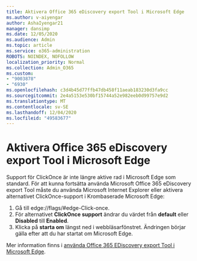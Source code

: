 ```yaml
---
title: Aktivera Office 365 eDiscovery export Tool i Microsoft Edge
ms.author: v-aiyengar
author: AshaIyengar21
manager: dansimp
ms.date: 12/05/2020
ms.audience: Admin
ms.topic: article
ms.service: o365-administration
ROBOTS: NOINDEX, NOFOLLOW
localization_priority: Normal
ms.collection: Admin_O365
ms.custom:
- "9003878"
- "6930"
ms.openlocfilehash: c3d4b45d77ffb47db458f11aeab183230d3fa9cc
ms.sourcegitcommit: 2e4a5153e530bf15744a52e982eeb0d99757e9d2
ms.translationtype: MT
ms.contentlocale: sv-SE
ms.lasthandoff: 12/04/2020
ms.locfileid: "49583677"
---
```

# <a name="enable-office-365-ediscovery-export-tool-in-microsoft-edge"></a>Aktivera Office 365 eDiscovery export Tool i Microsoft Edge

Support för ClickOnce är inte längre aktive rad i Microsoft Edge som standard. För att kunna fortsätta använda Microsoft Office 365 eDiscovery export Tool måste du använda Microsoft Internet Explorer eller aktivera alternativet ClickOnce-support i Krombaserade Microsoft Edge:

1. Gå till edge://flags/#edge-Click-once.
1. För alternativet **ClickOnce support** ändrar du värdet från **default** eller **Disabled** till **Enabled**.
1. Klicka på **starta om** längst ned i webbläsarfönstret. Ändringen börjar gälla efter att du har startat om Microsoft Edge.

Mer information finns i [använda Office 365 EDiscovery export Tool i Microsoft Edge](https://go.microsoft.com/fwlink/?linkid=2111611).
